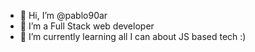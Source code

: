 - 👋 Hi, I’m @pablo90ar
- 👀 I’m a Full Stack web developer
- 🌱 I’m currently learning all I can about JS based tech :)
